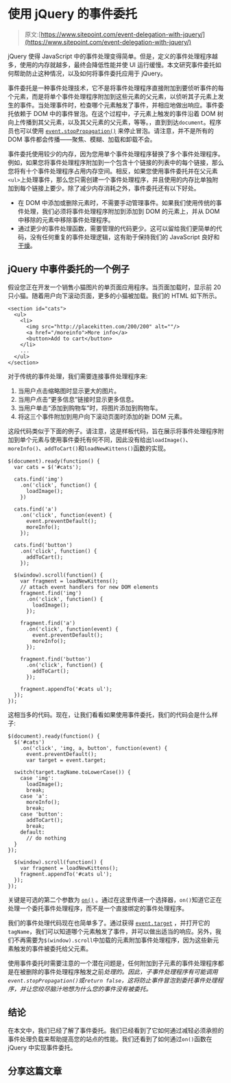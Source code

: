 # 使用 jQuery 的事件委托

> 原文:[https://www.sitepoint.com/event-delegation-with-jquery/](https://www.sitepoint.com/event-delegation-with-jquery/)

jQuery 使得 JavaScript 中的事件处理变得简单。但是，定义的事件处理程序越多，使用的内存就越多，最终会降低性能并使 UI 运行缓慢。本文研究事件委托如何帮助防止这种情况，以及如何将事件委托应用于 jQuery。

事件委托是一种事件处理技术，它不是将事件处理程序直接附加到要侦听事件的每个元素，而是将单个事件处理程序附加到这些元素的父元素，以侦听其子元素上发生的事件。当处理事件时，检查哪个元素触发了事件，并相应地做出响应。事件委托依赖于 DOM 中的事件冒泡。在这个过程中，子元素上触发的事件沿着 DOM 树向上传播到其父元素，以及其父元素的父元素，等等。，直到到达`document`。程序员也可以使用 [`event.stopPropagation()`](http://api.jquery.com/event.stopPropagation/) 来停止冒泡。请注意，并不是所有的 DOM 事件都会传播——聚焦、模糊、加载和卸载不会。

事件委托使用较少的内存，因为您用单个事件处理程序替换了多个事件处理程序。例如，如果您将事件处理程序附加到一个包含十个链接的列表中的每个链接，那么您将有十个事件处理程序占用内存空间。相反，如果您使用事件委托并在父元素`<ul>`上处理事件，那么您只需创建一个事件处理程序，并且使用的内存比单独附加到每个链接上要少。除了减少内存消耗之外，事件委托还有以下好处。

*   在 DOM 中添加或删除元素时，不需要手动管理事件。如果我们使用传统的事件处理，我们必须将事件处理程序附加到添加到 DOM 的元素上，并从 DOM 中移除的元素中移除事件处理程序。
*   通过更少的事件处理函数，需要管理的代码更少。这可以留给我们更简单的代码，没有任何重复的事件处理逻辑，这有助于保持我们的 JavaScript 良好和[干燥](http://en.wikipedia.org/wiki/Don't_repeat_yourself)。

## jQuery 中事件委托的一个例子

假设您正在开发一个销售小猫图片的单页面应用程序。当页面加载时，显示前 20 只小猫。随着用户向下滚动页面，更多的小猫被加载。我们的 HTML 如下所示。

```
<section id="cats">
  <ul>
    <li>
      <img src="http://placekitten.com/200/200" alt=""/>
      <a href="/moreinfo">More info</a>
      <button>Add to cart</button>
    </li>
    ...
  </ul>
</section>
```

对于传统的事件处理，我们需要连接事件处理程序来:

1.  当用户点击缩略图时显示更大的图片。
2.  当用户点击“更多信息”链接时显示更多信息。
3.  当用户单击“添加到购物车”时，将图片添加到购物车。
4.  将这三个事件附加到用户向下滚动页面时添加的新 DOM 元素。

这段代码类似于下面的例子。请注意，这是样板代码，旨在展示将事件处理程序附加到单个元素与使用事件委托有何不同，因此没有给出`loadImage()`、`moreInfo()`、`addToCart()`和`loadNewKittens()`函数的实现。

```
$(document).ready(function() {
  var cats = $('#cats');

  cats.find('img')
    .on('click', function() {
      loadImage();
    })

  cats.find('a')
    .on('click', function(event) {
      event.preventDefault();
      moreInfo();
    });

  cats.find('button')
    .on('click', function() {
      addToCart();
    });

  $(window).scroll(function() {
    var fragment = loadNewKittens();
    // attach event handlers for new DOM elements
    fragment.find('img')
      .on('click', function() {
        loadImage();
      });

    fragment.find('a')
      .on('click', function(event) {
        event.preventDefault();
        moreInfo();
      });

    fragment.find('button')
      .on('click', function() {
        addToCart();
      });

    fragment.appendTo('#cats ul');
  });
});
```

这相当多的代码。现在，让我们看看如果使用事件委托，我们的代码会是什么样子:

```
$(document).ready(function() {
  $('#cats')
    .on('click', 'img, a, button', function(event) {
      event.preventDefault();
      var target = event.target;

  switch(target.tagName.toLowerCase()) {
    case 'img':
      loadImage();
      break;
    case 'a':
      moreInfo();
      break;
    case 'button':
      addToCart();
      break;
    default:
      // do nothing
  }
});

  $(window).scroll(function() {
    var fragment = loadNewKittens();
    fragment.appendTo('#cats ul');
  });
});
```

关键是可选的第二个参数为 [`on()`](http://api.jquery.com/on/) 。通过在这里传递一个选择器，`on()`知道它正在处理一个委托事件处理程序，而不是一个直接绑定的事件处理程序。

我们的事件处理代码现在也简单多了。通过获得 [`event.target`](http://api.jquery.com/event.target/) ，并打开它的`tagName`，我们可以知道哪个元素触发了事件，并可以做出适当的响应。另外，我们不再需要为`$(window).scroll`中加载的元素附加事件处理程序，因为这些新元素触发的事件被委托给父元素。

使用事件委托时需要注意的一个潜在问题是，任何附加到子元素的事件处理程序都是在被删除的事件处理程序触发之前*处理的。因此，子事件处理程序有可能调用`event.stopPropagation()`或`return false`，这将防止事件冒泡到委托事件处理程序，并让您绞尽脑汁地想为什么您的事件没有被委托。*

## 结论

在本文中，我们已经了解了事件委托。我们已经看到了它如何通过减轻必须承担的事件处理负载来帮助提高您的站点的性能。我们还看到了如何通过`on()`函数在 jQuery 中实现事件委托。

## 分享这篇文章